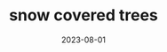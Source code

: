 ---
title: "snow covered trees"
cc-type: hashtag
date: 2023-08-01
hashtag: snow-covered-trees
related:
  - forest
  - tree
tags:
  - snow
---